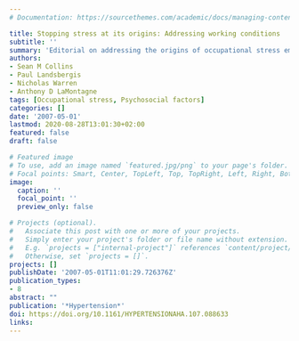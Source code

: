 ```yaml
---
# Documentation: https://sourcethemes.com/academic/docs/managing-content/

title: Stopping stress at its origins: Addressing working conditions
subtitle: ''
summary: 'Editorial on addressing the origins of occupational stress embedded within working conditions.'
authors:
- Sean M Collins
- Paul Landsbergis
- Nicholas Warren
- Anthony D LaMontagne
tags: [Occupational stress, Psychosocial factors]
categories: []
date: '2007-05-01'
lastmod: 2020-08-28T13:01:30+02:00
featured: false
draft: false

# Featured image
# To use, add an image named `featured.jpg/png` to your page's folder.
# Focal points: Smart, Center, TopLeft, Top, TopRight, Left, Right, BottomLeft, Bottom, BottomRight.
image:
  caption: ''
  focal_point: ''
  preview_only: false

# Projects (optional).
#   Associate this post with one or more of your projects.
#   Simply enter your project's folder or file name without extension.
#   E.g. `projects = ["internal-project"]` references `content/project/deep-learning/index.md`.
#   Otherwise, set `projects = []`.
projects: []
publishDate: '2007-05-01T11:01:29.726376Z'
publication_types:
- 8
abstract: ""
publication: '*Hypertension*'
doi: https://doi.org/10.1161/HYPERTENSIONAHA.107.088633
links:
---
```

